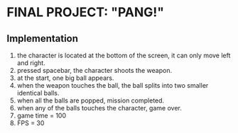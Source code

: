 # FINAL PROJECT: "PANG!"
## Implementation
1. the character is located at the bottom of the screen, it can only move left and right.
2. pressed spacebar, the character shoots the weapon.
3. at the start, one big ball appears.
4. when the weapon touches the ball, the ball splits into two smaller identical balls.
5. when all the balls are popped, mission completed.
6. when any of the balls touches the character, game over.
7. game time = 100
8. FPS = 30
